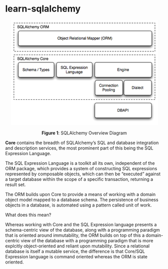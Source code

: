 # learn-sqlalchemy

<center>

![SQLAlchemy Overview Diagram](./images/sqlachemy_overview.png)  

 **Figure 1**: SQLAlchemy Overview Diagram 

 </center>

**Core** contains the breadth of SQLAlchemy’s SQL and database integration and description services, the most prominent part of this being the SQL Expression Language.

The SQL Expression Language is a toolkit all its own, independent of the ORM package, which provides a system of constructing SQL expressions represented by composable objects, which can then be “executed” against a target database within the scope of a specific transaction, returning a result set.

The ORM builds upon Core to provide a means of working with a domain object model mapped to a database schema. The persistence of business objects in a database, is automated using a pattern called unit of work.

What does this mean?

Whereas working with Core and the SQL Expression language presents a schema-centric view of the database, along with a programming paradigm that is oriented around immutability, the ORM builds on top of this a domain-centric view of the database with a programming paradigm that is more explcitly object-oriented and reliant upon mutability. Since a relational database is itself a mutable service, the difference is that Core/SQL Expression language is command oriented whereas the ORM is state oriented.